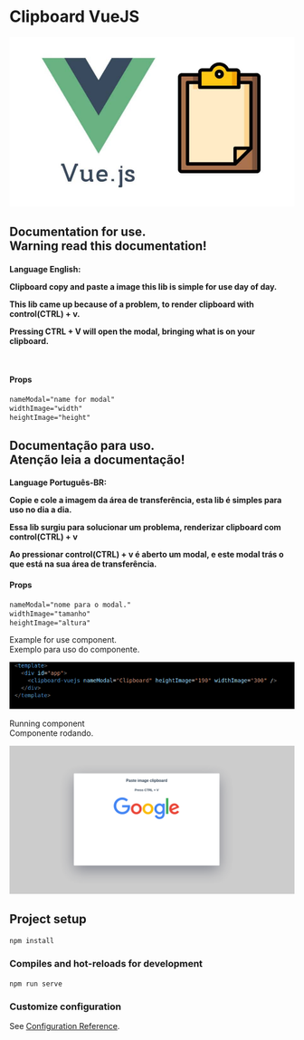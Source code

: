 # Clipboard VueJS

<img src="./src/assets/clipboardlogo.jpeg" width="600" height="300" align-center>

<h2>
Documentation for use. <br>
Warning read this documentation!
</h2>
<h4>
Language English:<br>

Clipboard copy and paste a image this lib is simple for use day of day.<br>

This lib came up because of a problem, to render clipboard with control(CTRL) + v.<br>

Pressing CTRL + V will open the modal, bringing what is on your clipboard.

<br>
<h4> Props </h4>

```
nameModal="name for modal"
widthImage="width"
heightImage="height"
```

</h4>

<h2>
Documentação para uso.<br>
Atenção leia a documentação!
</h2>

<h4>
Language Português-BR:

Copie e cole a imagem da área de transferência, esta lib é simples para uso no dia a dia.<br>

Essa lib surgiu para solucionar um problema, renderizar clipboard com control(CTRL) + v

Ao pressionar control(CTRL) + v é aberto um modal, e este modal trás o que está na sua área de transferência.

<h4> Props </h4>

```
nameModal="nome para o modal."
widthImage="tamanho"
heightImage="altura"
```

</h4>

Example for use component.<br>
Exemplo para uso do componente.

<img src="./src/assets/example.png">


Running component<br>
Componente rodando.

<img src="./src/assets/clipboard.png">

## Project setup
```
npm install
```

### Compiles and hot-reloads for development
```
npm run serve
```

### Customize configuration
See [Configuration Reference](https://cli.vuejs.org/config/).
